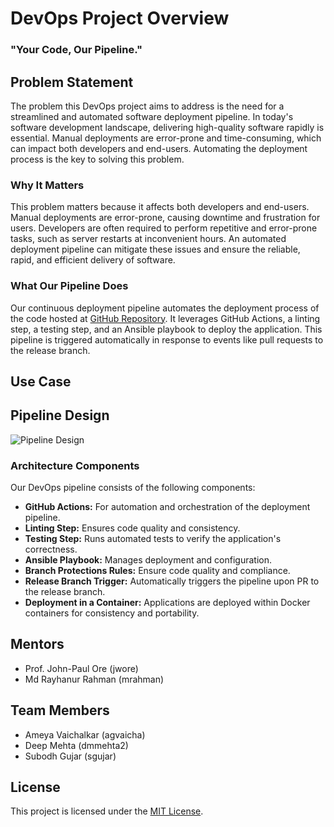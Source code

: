 
# DevOps Project Overview
### "Your Code, Our Pipeline."

## Problem Statement
The problem this DevOps project aims to address is the need for a streamlined and automated software deployment pipeline. In today's software development landscape, delivering high-quality software rapidly is essential. Manual deployments are error-prone and time-consuming, which can impact both developers and end-users. Automating the deployment process is the key to solving this problem.

### Why It Matters
This problem matters because it affects both developers and end-users. Manual deployments are error-prone, causing downtime and frustration for users. Developers are often required to perform repetitive and error-prone tasks, such as server restarts at inconvenient hours. An automated deployment pipeline can mitigate these issues and ensure the reliable, rapid, and efficient delivery of software.

### What Our Pipeline Does
Our continuous deployment pipeline automates the deployment process of the code hosted at [GitHub Repository](https://github.ncsu.edu/CSC-519/coffee-project). It leverages GitHub Actions, a linting step, a testing step, and an Ansible playbook to deploy the application. This pipeline is triggered automatically in response to events like pull requests to the release branch.


## Use Case


## Pipeline Design

![Pipeline Design](pipeline_design.png)

### Architecture Components
Our DevOps pipeline consists of the following components:
- **GitHub Actions:** For automation and orchestration of the deployment pipeline.
- **Linting Step:** Ensures code quality and consistency.
- **Testing Step:** Runs automated tests to verify the application's correctness.
- **Ansible Playbook:** Manages deployment and configuration.
- **Branch Protections Rules:** Ensure code quality and compliance.
- **Release Branch Trigger:** Automatically triggers the pipeline upon PR to the release branch.
- **Deployment in a Container:** Applications are deployed within Docker containers for consistency and portability.


## Mentors
- Prof. John-Paul Ore (jwore)
- Md Rayhanur Rahman (mrahman)


## Team Members
- Ameya Vaichalkar (agvaicha)
- Deep Mehta (dmmehta2)
- Subodh Gujar (sgujar)

## License
This project is licensed under the [MIT License](LICENSE).

